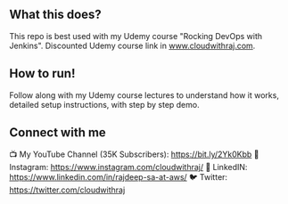 ## What this does?
This repo is best used with my Udemy course "Rocking DevOps with Jenkins". Discounted Udemy course link in www.cloudwithraj.com.

## How to run!
Follow along with my Udemy course lectures to understand how it works, detailed setup instructions, with step by step demo. 

## Connect with me
📺 My YouTube Channel (35K Subscribers): https://bit.ly/2Yk0Kbb
🤳 Instagram: https://www.instagram.com/cloudwithraj/
🏢 LinkedIN: https://www.linkedin.com/in/rajdeep-sa-at-aws/ 
🐦 Twitter: https://twitter.com/cloudwithraj
